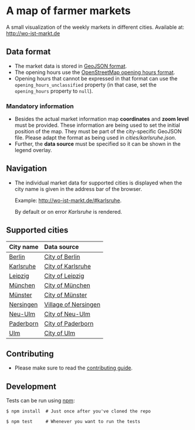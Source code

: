# A map of farmer markets

A small visualization of the weekly markets in different cities. Available at: http://wo-ist-markt.de


## Data format

* The market data is stored in [GeoJSON format][geojson].
* The opening hours use the [OpenStreetMap opening hours format][osm-openinghours].
* Opening hours that cannot be expressed in that format can use the `opening_hours_unclassified`
  property (in that case, set the `opening_hours` property to `null`).


### Mandatory information

* Besides the actual market information map **coordinates** and **zoom level** must be provided.
  These information are being used to set the initial position of the map. They must be part of
  the city-specific GeoJSON file. Please adapt the format as being used in *cities/karlsruhe.json*.
* Further, the **data source** must be specified so it can be shown in the legend overlay.


## Navigation

* The individual market data for supported cities is displayed when the city name is given in the
  address bar of the browser.

  Example: http://wo-ist-markt.de/#karlsruhe.

  By default or on error *Karlsruhe* is rendered.


## Supported cities

|City name|Data source|
|:---|:---|
|[Berlin][berlin-wikipedia]|[City of Berlin][berlin-wochenmarkte]|
|[Karlsruhe][karlsruhe-wikipedia]|[City of Karlsruhe][karlsruhe-wochenmarkte]|
|[Leipzig][leipzig-wikipedia]|[City of Leipzig][leipzig-wochenmarkte]|
|[München][muenchen-wikipedia]|[City of München][muenchen-wochenmarkte]|
|[Münster][muenster-wikipedia]|[City of Münster][muenster-wochenmarkte]|
|[Nersingen][nersingen-wikipedia]|[Village of Nersingen][nersingen-wochenmarkte]|
|[Neu-Ulm][neu-ulm-wikipedia]|[City of Neu-Ulm][neu-ulm-wochenmarkte]|
|[Paderborn][paderborn-wikipedia]|[City of Paderborn][paderborn-wochenmarkte]|
|[Ulm][ulm-wikipedia]|[City of Ulm][ulm-wochenmarkte]|


## Contributing

* Please make sure to read the [contributing guide](CONTRIBUTING.md).


## Development

Tests can be run using [npm][npm]:

    $ npm install  # Just once after you've cloned the repo

    $ npm test     # Whenever you want to run the tests


[geojson]: http://geojson.org
[osm-openinghours]: https://wiki.openstreetmap.org/wiki/Key:opening_hours/specification
[karlsruhe-wikipedia]: https://en.wikipedia.org/wiki/Karlsruhe
[karlsruhe-wochenmarkte]: http://www.karlsruhe.de/b3/maerkte/wochenmarkte.de
[berlin-wikipedia]: https://en.wikipedia.org/wiki/Berlin
[berlin-wochenmarkte]: http://daten.berlin.de/datensaetze/wochen-und-tr%C3%B6delm%C3%A4rkte
[npm]: https://www.npmjs.com
[muenchen-wikipedia]: https://en.wikipedia.org/wiki/M%C3%BCnchen
[muenchen-wochenmarkte]: https://www.opengov-muenchen.de/dataset/maerkte
[muenster-wikipedia]: https://en.wikipedia.org/wiki/M%C3%BCnster
[muenster-wochenmarkte]: http://www.muenster.de/stadt/maerkte/markt.html
[nersingen-wikipedia]: https://de.wikipedia.org/wiki/Nersingen
[nersingen-wochenmarkte]: http://www.nersingen.de/buerger_information/maerkte/_Nersinger-Wochenmarkt_84.html
[neu-ulm-wikipedia]: https://en.wikipedia.org/wiki/Neu-Ulm
[neu-ulm-wochenmarkte]: http://nu.neu-ulm.de/de/neu-ulm-erleben/veranstaltungen/feste-maerkte/wochenmarkt/
[leipzig-wikipedia]: https://en.wikipedia.org/wiki/Leipzig
[leipzig-wochenmarkte]: https://www.leipzig.de/freizeit-kultur-und-tourismus/einkaufen-und-ausgehen/maerkte/
[paderborn-wikipedia]: https://en.wikipedia.org/wiki/Paderborn
[paderborn-wochenmarkte]: http://www.paderborn.de/microsite/wochenmarkt/marktinfos/109010100000079411.php?p=5,1
[ulm-wikipedia]: https://en.wikipedia.org/wiki/Ulm
[ulm-wochenmarkte]: http://www.ulm-messe.de/marktwesen/wochenmarkt_ulm_soeflingen.97943.21332,97940,97943.htm
